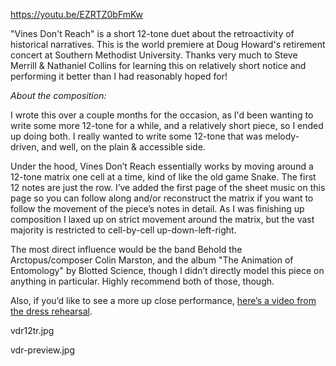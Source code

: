 https://youtu.be/EZRTZ0bFmKw

"Vines Don't Reach" is a short 12-tone duet about the retroactivity of historical narratives. This is the world premiere at Doug Howard's retirement concert at Southern Methodist University.  Thanks very much to Steve Merrill & Nathaniel Collins for learning this on relatively short notice and performing it better than I had reasonably hoped for!

*About the composition:*

I wrote this over a couple months for the occasion, as I'd been wanting to write some more 12-tone for a while, and a relatively short piece, so I ended up doing both. I really wanted to write some 12-tone that was melody-driven, and well, on the plain & accessible side. 

Under the hood, Vines Don’t Reach essentially works by moving around a 12-tone matrix one cell at a time, kind of like the old game Snake. The first 12 notes are just the row. I’ve added the first page of the sheet music on this page so you can follow along and/or reconstruct the matrix if you want to follow the movement of the piece’s notes in detail. As I was finishing up composition I laxed up on strict movement around the matrix, but the vast majority is restricted to cell-by-cell up-down-left-right.

The most direct influence would be the band Behold the Arctopus/composer Colin Marston, and the album "The Animation of Entomology" by Blotted Science, though I didn’t directly model this piece on anything in particular. Highly recommend both of those, though.

Also, if you’d like to see a more up close performance, [here’s a video from the dress rehearsal](https://www.youtube.com/watch?v=Fnuo-2t_dWY).

vdr12tr.jpg

vdr-preview.jpg